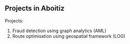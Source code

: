 ## Projects in Aboitiz

Projects:
1. Fraud detection using graph analytics (AML)
2. Route optimisation using geospatial framework (LOG)
